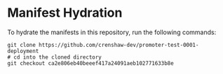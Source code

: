 # Manifest Hydration

To hydrate the manifests in this repository, run the following commands:

```shell
git clone https://github.com/crenshaw-dev/promoter-test-0001-deployment
# cd into the cloned directory
git checkout ca2e806eb40beeef417a24091aeb102771633b8e
```

